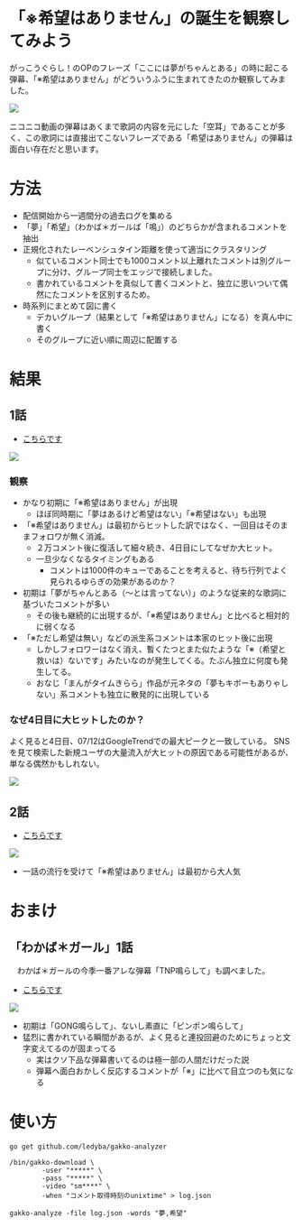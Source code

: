 # 「※希望はありません」の誕生を観察してみよう

がっこうぐらし！のOPのフレーズ「ここには夢がちゃんとある」の時に起こる弾幕、「※希望はありません」がどういうふうに生まれてきたのか観察してみました。

[![](https://raw.githubusercontent.com/ledyba/gakko-analyzer/master/screenshot.png)](http://www.nicovideo.jp/watch/1436342441)

ニコニコ動画の弾幕はあくまで歌詞の内容を元にした「空耳」であることが多く、この歌詞には直接出てこないフレーズである「希望はありません」の弾幕は面白い存在だと思います。

# 方法

 - 配信開始から一週間分の過去ログを集める
 - 「夢」「希望」（わかば＊ガールば「鳴」）のどちらかが含まれるコメントを抽出
 - 正規化されたレーベンシュタイン距離を使って適当にクラスタリング
   - 似ているコメント同士でも1000コメント以上離れたコメントは別グループに分け、グループ同士をエッジで接続しました。
   - 書かれているコメントを真似して書くコメントと、独立に思いついて偶然にたコメントを区別するため。
 - 時系列にまとめて図に書く
   - デカいグループ（結果として「※希望はありません」になる）を真ん中に書く
   - そのグループに近い順に周辺に配置する

# 結果
## 1話

 - [こちらです](https://cdn.rawgit.com/ledyba/gakko-analyzer/master/gakko_gurashi!_1.svg)

[![](https://raw.githubusercontent.com/ledyba/gakko-analyzer/master/gakko_gurashi!_1.svg)](https://cdn.rawgit.com/ledyba/gakko-analyzer/master/gakko_gurashi!_1.png)

### 観察

 - かなり初期に「※希望はありません」が出現
   - ほぼ同時期に「夢はあるけど希望はない」「※希望はない」も出現
 - 「※希望はありません」は最初からヒットした訳ではなく、一回目はそのままフォロワが無く消滅。
   - ２万コメント後に復活して細々続き、4日目にしてなぜか大ヒット。
   - 一旦少なくなるタイミングもある
     - コメントは1000件のキューであることを考えると、待ち行列でよく見られるゆらぎの効果があるのか？
 - 初期は「夢がちゃんとある（〜とは言ってない）」のような従来的な歌詞に基づいたコメントが多い
   - その後も継続的に出現するが、「※希望はありません」と比べると相対的に弱くなる
 - 「※ただし希望は無い」などの派生系コメントは本家のヒット後に出現
   - しかしフォロワーはなく消え、暫くたつとまた似たような「※（希望と救いは）ないです」みたいなのが発生してくる。たぶん独立に何度も発生してる。
   - おなじ「まんがタイムきらら」作品が元ネタの「夢もキボーもありゃしない」系コメントも独立に散発的に出現している

### なぜ4日目に大ヒットしたのか？

よく見ると4日目、07/12はGoogleTrendでの最大ピークと一致している。
SNSを見て検索した新規ユーザの大量流入が大ヒットの原因である可能性があるが、単なる偶然かもしれない。

[![](https://raw.githubusercontent.com/ledyba/gakko-analyzer/master/trend.png)](https://www.google.co.jp/trends/explore#q=%E3%81%8C%E3%81%A3%E3%81%93%E3%81%86%E3%81%90%E3%82%89%E3%81%97&date=today%203-m&cmpt=q&tz=Etc%2FGMT-9)

## 2話

 - [こちらです](https://cdn.rawgit.com/ledyba/gakko-analyzer/master/gakko_gurashi!_2.svg)

 [![](https://raw.githubusercontent.com/ledyba/gakko-analyzer/master/gakko_gurashi!_2.svg)](https://cdn.rawgit.com/ledyba/gakko-analyzer/master/gakko_gurashi!_2.png)

- 一話の流行を受けて「※希望はありません」は最初から大人気

# おまけ
## 「わかば＊ガール」1話

　わかば＊ガールの今季一番アレな弾幕「TNP鳴らして」も調べました。

 - [こちらです](https://cdn.rawgit.com/ledyba/gakko-analyzer/master/wakaba_girl_1.svg)

[![](https://raw.githubusercontent.com/ledyba/gakko-analyzer/master/wakaba_girl_1.svg)](https://cdn.rawgit.com/ledyba/gakko-analyzer/master/wakaba_girl_1.png)

 - 初期は「GONG鳴らして」、ないし素直に「ピンポン鳴らして」
 - 猛烈に書かれている瞬間があるが、よく見ると連投回避のためにちょっと文字変えてるのが固まってる
   - 実はクソ下品な弾幕書いてるのは極一部の人間だけだった説
   - 弾幕へ面白おかしく反応するコメントが「※」に比べて目立つのも気になる

# 使い方
```
go get github.com/ledyba/gakko-analyzer

/bin/gakko-download \
		-user "*****" \
		-pass "*****" \
		-video "sm****" \
		-when "コメント取得時刻のunixtime" > log.json

gakko-analyze -file log.json -words "夢,希望"
```
